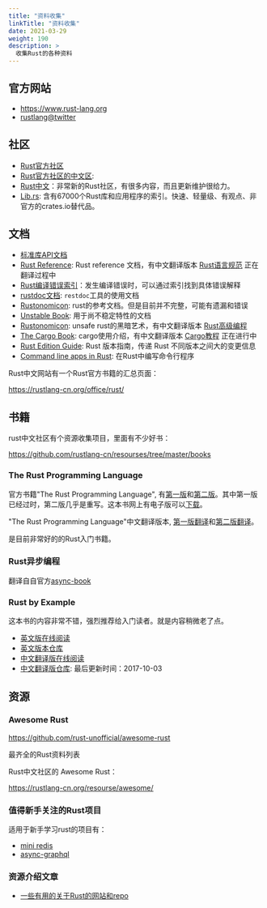 ```yaml
---
title: "资料收集"
linkTitle: "资料收集"
date: 2021-03-29
weight: 190
description: >
  收集Rust的各种资料
---
```


## 官方网站

- https://www.rust-lang.org
- [rustlang@twitter](https://twitter.com/rustlang)

## 社区

- [Rust官方社区](https://www.rust-lang.org/community)
- [Rust官方社区的中文区](https://www.rust-lang.org/zh-CN/): 
- [Rust中文](https://rustlang-cn.org/)：非常新的Rust社区，有很多内容，而且更新维护很给力。
- [Lib.rs](https://lib.rs/): 含有67000个Rust库和应用程序的索引。快速、轻量级、有观点、非官方的crates.io替代品。

## 文档

- [标准库API文档](https://doc.rust-lang.org/std/)
- [Rust Reference](https://doc.rust-lang.org/reference/index.html): Rust reference 文档，有中文翻译版本 [Rust语言规范](https://rustlang-cn.org/office/rust/reference/) 正在翻译过程中
- [Rust编译错误索引](https://doc.rust-lang.org/error-index.html)：发生编译错误时，可以通过索引找到具体错误解释
- [rustdoc文档](https://doc.rust-lang.org/rustdoc/): `restdoc`工具的使用文档
- [Rustonomicon](https://doc.rust-lang.org/reference/): rust的参考文档。但是目前并不完整，可能有遗漏和错误
- [Unstable Book](https://doc.rust-lang.org/unstable-book/): 用于尚不稳定特性的文档
- [Rustonomicon](https://doc.rust-lang.org/nomicon/): unsafe rust的黑暗艺术，有中文翻译版本 [Rust高级编程](https://rustlang-cn.org/office/rust/advrust/)
- [The Cargo Book](https://doc.rust-lang.org/cargo/index.html): cargo使用介绍，有中文翻译版本 [Cargo教程](https://rustlang-cn.org/office/rust/cargo/) 正在进行中
- [Rust Edition Guide](https://doc.rust-lang.org/nightly/edition-guide/introduction.html): Rust 版本指南，传递 Rust 不同版本之间大的变更信息
- [Command line apps in Rust](https://rust-lang-nursery.github.io/cli-wg/#command-line-apps-in-rust): 在Rust中编写命令行程序

Rust中文网站有一个Rust官方书籍的汇总页面：

https://rustlang-cn.org/office/rust/

## 书籍

rust中文社区有个资源收集项目，里面有不少好书：

https://github.com/rustlang-cn/resourses/tree/master/books

### The Rust Programming Language

官方书籍"The Rust Programming Language", 有[第一版](https://doc.rust-lang.org/stable/book/first-edition/)和[第二版](https://doc.rust-lang.org/stable/book/index.html)。其中第一版已经过时，第二版几乎是重写。这本书网上有电子版可以[下载](http://www.allitebooks.com/the-rust-programming-language/)。

"The Rust Programming Language"中文翻译版本, [第一版翻译](https://kaisery.gitbooks.io/rust-book-chinese/content/)和[第二版翻译](https://rustlang-cn.org/office/rust/book/)。

是目前非常好的的Rust入门书籍。

### Rust异步编程

翻译自自官方[async-book](https://rust-lang.github.io/async-book/)

### Rust by Example

这本书的内容非常不错，强烈推荐给入门读者。就是内容稍微老了点。

- [英文版在线阅读](https://rustbyexample.com/index.html)
- [英文版本仓库](https://github.com/rust-lang/rust-by-example)
- [中文翻译版在线阅读](https://rustwiki.org/zh-CN//rust-by-example/)
- [中文翻译版仓库](https://github.com/rust-lang-cn/rust-by-example-cn): 最后更新时间：2017-10-03

## 资源

### Awesome Rust

https://github.com/rust-unofficial/awesome-rust

最齐全的Rust资料列表

Rust中文社区的 Awesome Rust：

https://rustlang-cn.org/resourse/awesome/

### 值得新手关注的Rust项目

适用于新手学习rust的项目有：

- [mini redis](https://github.com/tokio-rs/mini-redis)
- [async-graphql](https://github.com/sunli829/async-graphql)

### 资源介绍文章

- [一些有用的关于Rust的网站和repo](https://dengjianping.github.io/2019/06/12/%E4%B8%80%E4%BA%9B%E6%9C%89%E7%94%A8%E7%9A%84%E5%85%B3%E4%BA%8ERust%E7%9A%84%E7%BD%91%E7%AB%99%E5%92%8Crepo.html)


